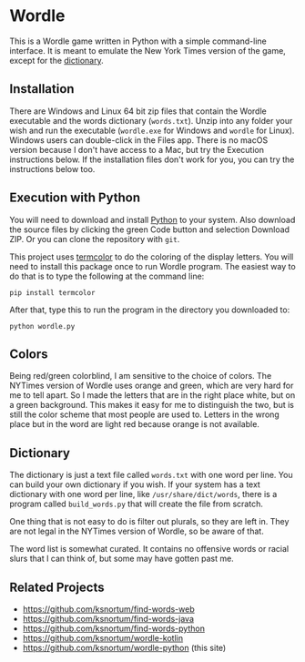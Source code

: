 # Wordle

This is a Wordle game written in Python with a simple command-line interface.  It is meant to emulate the 
New York Times version of the game, except for the [dictionary](#dictionary).

## Installation

There are Windows and Linux 64 bit zip files that contain the Wordle
executable and the words dictionary (`words.txt`).  Unzip into any
folder your wish and run the executable (`wordle.exe` for Windows and 
`wordle` for Linux).  Windows users can double-click in the Files app.
There is no macOS version because I don't have access to a Mac, but
try the Execution instructions below.  If the installation files don't work for you,
you can try the instructions below too.

## Execution with Python

You will need to download and install [Python](https://www.python.org/downloads/) to your system.  Also download the source files by clicking the green Code button and selection Download ZIP.  Or you can clone the repository with `git`.

This project uses [termcolor](https://pypi.org/project/termcolor/) to do the coloring of the display letters.  You
will need to install this package once to run Wordle program.  The easiest way to do that is to type the following at the
command line:

    pip install termcolor

After that, type this to run the program in the directory you downloaded to:

    python wordle.py

## Colors

Being red/green colorblind, I am sensitive to the choice of colors.  The NYTimes version of Wordle uses orange and
green, which are very hard for me to tell apart.  So I made the letters that are in the right place white, but on a green background.  This makes it easy for me to distinguish the two, but is still the color scheme that most people are used to.
Letters in the wrong place but in the word are light red because orange is not available.

## Dictionary

The dictionary is just a text file called `words.txt` with one word per line.
You can build your own dictionary if you wish.  If your system has a text dictionary with one word per line, like
`/usr/share/dict/words`, there is a program called `build_words.py` that will create the
file from scratch.

One thing that is not easy to do is filter out plurals, so they are left in.  They are not legal in the NYTimes
version of Wordle, so be aware of that.

The word list is somewhat curated.  It contains no offensive words or racial slurs that I can think of, but some may
have gotten past me.

## Related Projects

* <https://github.com/ksnortum/find-words-web>
* <https://github.com/ksnortum/find-words-java>
* <https://github.com/ksnortum/find-words-python>
* <https://github.com/ksnortum/wordle-kotlin>
* <https://github.com/ksnortum/wordle-python> (this site)
